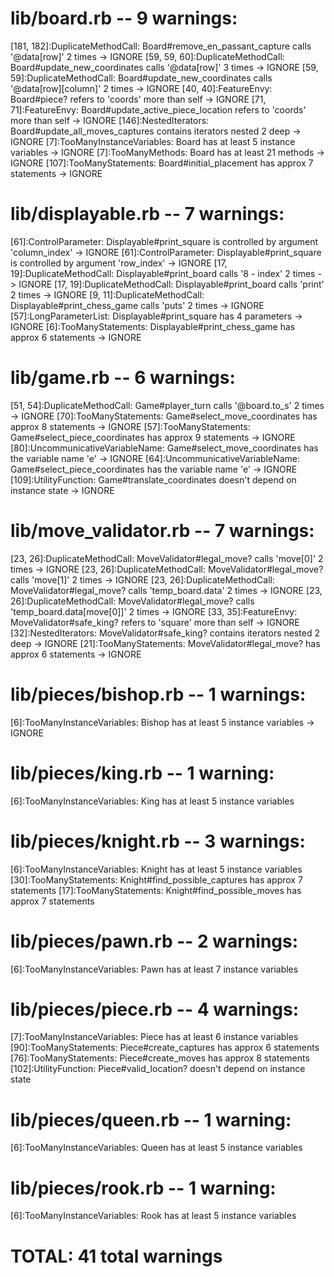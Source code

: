 # lib/board.rb -- 9 warnings:
[181, 182]:DuplicateMethodCall: Board#remove_en_passant_capture calls '@data[row]' 2 times -> IGNORE
[59, 59, 60]:DuplicateMethodCall: Board#update_new_coordinates calls '@data[row]' 3 times -> IGNORE
[59, 59]:DuplicateMethodCall: Board#update_new_coordinates calls '@data[row][column]' 2 times -> IGNORE
[40, 40]:FeatureEnvy: Board#piece? refers to 'coords' more than self -> IGNORE
[71, 71]:FeatureEnvy: Board#update_active_piece_location refers to 'coords' more than self -> IGNORE
[146]:NestedIterators: Board#update_all_moves_captures contains iterators nested 2 deep -> IGNORE
[7]:TooManyInstanceVariables: Board has at least 5 instance variables -> IGNORE
[7]:TooManyMethods: Board has at least 21 methods -> IGNORE
[107]:TooManyStatements: Board#initial_placement has approx 7 statements -> IGNORE

# lib/displayable.rb -- 7 warnings:
[61]:ControlParameter: Displayable#print_square is controlled by argument 'column_index' -> IGNORE
[61]:ControlParameter: Displayable#print_square is controlled by argument 'row_index' -> IGNORE
[17, 19]:DuplicateMethodCall: Displayable#print_board calls '8 - index' 2 times -> IGNORE
[17, 19]:DuplicateMethodCall: Displayable#print_board calls 'print' 2 times -> IGNORE
[9, 11]:DuplicateMethodCall: Displayable#print_chess_game calls 'puts' 2 times -> IGNORE
[57]:LongParameterList: Displayable#print_square has 4 parameters -> IGNORE
[6]:TooManyStatements: Displayable#print_chess_game has approx 6 statements -> IGNORE

# lib/game.rb -- 6 warnings:
[51, 54]:DuplicateMethodCall: Game#player_turn calls '@board.to_s' 2 times -> IGNORE
[70]:TooManyStatements: Game#select_move_coordinates has approx 8 statements -> IGNORE
[57]:TooManyStatements: Game#select_piece_coordinates has approx 9 statements -> IGNORE
[80]:UncommunicativeVariableName: Game#select_move_coordinates has the variable name 'e' -> IGNORE
[64]:UncommunicativeVariableName: Game#select_piece_coordinates has the variable name 'e' -> IGNORE
[109]:UtilityFunction: Game#translate_coordinates doesn't depend on instance state -> IGNORE


# lib/move_validator.rb -- 7 warnings:
[23, 26]:DuplicateMethodCall: MoveValidator#legal_move? calls 'move[0]' 2 times -> IGNORE
[23, 26]:DuplicateMethodCall: MoveValidator#legal_move? calls 'move[1]' 2 times -> IGNORE
[23, 26]:DuplicateMethodCall: MoveValidator#legal_move? calls 'temp_board.data' 2 times -> IGNORE
[23, 26]:DuplicateMethodCall: MoveValidator#legal_move? calls 'temp_board.data[move[0]]' 2 times -> IGNORE
[33, 35]:FeatureEnvy: MoveValidator#safe_king? refers to 'square' more than self -> IGNORE
[32]:NestedIterators: MoveValidator#safe_king? contains iterators nested 2 deep -> IGNORE
[21]:TooManyStatements: MoveValidator#legal_move? has approx 6 statements -> IGNORE

# lib/pieces/bishop.rb -- 1 warnings:
[6]:TooManyInstanceVariables: Bishop has at least 5 instance variables -> IGNORE

# lib/pieces/king.rb -- 1 warning:
[6]:TooManyInstanceVariables: King has at least 5 instance variables 

# lib/pieces/knight.rb -- 3 warnings:
[6]:TooManyInstanceVariables: Knight has at least 5 instance variables
[30]:TooManyStatements: Knight#find_possible_captures has approx 7 statements 
[17]:TooManyStatements: Knight#find_possible_moves has approx 7 statements 

# lib/pieces/pawn.rb -- 2 warnings:
[6]:TooManyInstanceVariables: Pawn has at least 7 instance variables 

# lib/pieces/piece.rb -- 4 warnings:
[7]:TooManyInstanceVariables: Piece has at least 6 instance variables 
[90]:TooManyStatements: Piece#create_captures has approx 6 statements 
[76]:TooManyStatements: Piece#create_moves has approx 8 statements 
[102]:UtilityFunction: Piece#valid_location? doesn't depend on instance state

# lib/pieces/queen.rb -- 1 warning:
[6]:TooManyInstanceVariables: Queen has at least 5 instance variables 

# lib/pieces/rook.rb -- 1 warning:
[6]:TooManyInstanceVariables: Rook has at least 5 instance variables 

# TOTAL: 41 total warnings